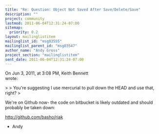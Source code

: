 ```yaml
---
title: "Re: Question: Object Not Saved After Save/Delete/Save"
description: ""
project: community
lastmod: 2011-06-04T12:31:24-07:00
sitemap:
  priority: 0.2
layout: mailinglistitem
mailinglist_id: "msg03555"
mailinglist_parent_id: "msg03547"
author_name: "Andy Gross"
project_section: "mailinglistitem"
sent_date: 2011-06-04T12:31:24-07:00
---
```



On Jun 3, 2011, at 3:08 PM, Keith Bennett  
wrote:

&gt; 
&gt; You're suggesting I use mercurial to pull down the HEAD and use that, right?
&gt; 

We're on Github now- the code on bitbucket is likely outdated and should 
probably be taken down:

http://github.com/basho/riak

- Andy

